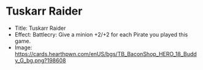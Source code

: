 # Tuskarr Raider
- Title:  Tuskarr Raider
- Effect:  Battlecry: Give a minion +2/+2 for each Pirate you played this game.
- Image:  https://cards.hearthpwn.com/enUS/bgs/TB_BaconShop_HERO_18_Buddy_G_bg.png?198608
